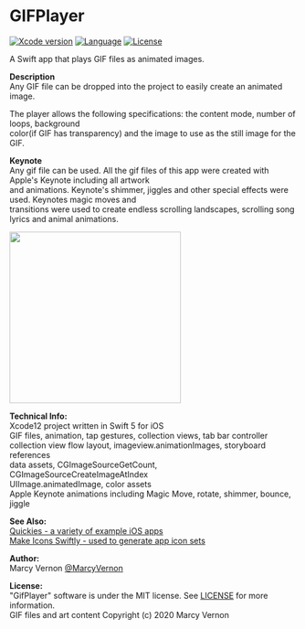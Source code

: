 # GIFPlayer
[![Xcode version](https://img.shields.io/badge/xcode-12%20-brightgreen)](https://developer.apple.com/xcode/)
[![Language](https://img.shields.io/badge/swift-5.0-orange.svg)](https://developer.apple.com/swift)
[![License](https://img.shields.io/badge/license-MIT-blue.svg?style=flat)](http://mit-license.org)

A Swift app that plays GIF files as animated images. 

**Description**\
Any GIF file can be dropped into the project to easily create an animated image. 

The player allows the following specifications: the content mode, number of loops, background \
color(if GIF has transparency) and the image to use as the still image for the GIF. 

**Keynote**\
Any gif file can be used. All the gif files of this app were created with Apple's Keynote including all artwork\
and animations. Keynote's shimmer, jiggles and other special effects were used. Keynotes magic moves and\
transitions were used to create endless scrolling landscapes, scrolling song lyrics and animal animations. 

<img src="GitHub-Images/GifPlayer.gif" width="300">


**Technical Info:** \
Xcode12  project written in Swift 5 for iOS\
GIF files, animation, tap gestures, collection views, tab bar controller\
collection view flow layout, imageview.animationImages, storyboard references\
data assets, CGImageSourceGetCount, CGImageSourceCreateImageAtIndex\
UIImage.animatedImage, color assets\
Apple Keynote animations including Magic Move, rotate, shimmer, bounce, jiggle


**See Also:** \
[Quickies - a variety of example iOS apps](https://github.com/PepperoniJoe/Quickies)\
 [Make Icons Swiftly - used to generate app icon sets
 ](https://github.com/PepperoniJoe/Make-Icons-Swiftly)
 
**Author:** \
Marcy Vernon [@MarcyVernon](https://twitter.com/MarcyVernon)


**License:** \
"GifPlayer" software is under the MIT license. See [LICENSE](/LICENSE) for more information.\
GIF files and art content Copyright (c) 2020 Marcy Vernon
